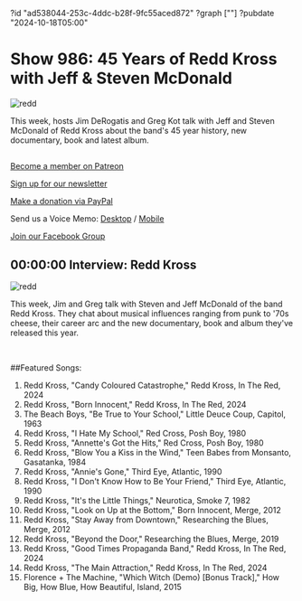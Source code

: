 ?id "ad538044-253c-4ddc-b28f-9fc55aced872"
?graph [""]
?pubdate "2024-10-18T05:00"
# Show 986: 45 Years of Redd Kross with Jeff & Steven McDonald

![redd](https://static.soundopinions.org/images/2024/redd.jpeg)

This week, hosts Jim DeRogatis and Greg Kot talk with Jeff and Steven McDonald of Redd Kross about the band's 45 year history, new documentary, book and latest album.

## 

[Become a member on Patreon](https://bit.ly/3slWZvc)

[Sign up for our newsletter](https://bit.ly/3eEvRnG)

[Make a donation via PayPal](https://bit.ly/3dmt9lU)

Send us a Voice Memo: [Desktop](http://bit.ly/2RyD5Ah) / [Mobile](http://sayhi.chat/soundops)

[Join our Facebook Group](https://bit.ly/3sivr9T)


## 00:00:00 Interview: Redd Kross
![redd](https://static.soundopinions.org/images/2024/redd.jpeg)

This week, Jim and Greg talk with Steven and Jeff McDonald of the band Redd Kross. They chat about musical influences ranging from punk to '70s cheese, their career arc and the new documentary, book and album they've released this year.


 

##Featured Songs:

1. Redd Kross, "Candy Coloured Catastrophe," Redd Kross, In The Red, 2024
1. Redd Kross, "Born Innocent," Redd Kross, In The Red, 2024
1. The Beach Boys, "Be True to Your School," Little Deuce Coup, Capitol, 1963
1. Redd Kross, "I Hate My School," Red Cross, Posh Boy, 1980
1. Redd Kross, "Annette's Got the Hits," Red Cross, Posh Boy, 1980
1. Redd Kross, "Blow You a Kiss in the Wind," Teen Babes from Monsanto, Gasatanka, 1984
1. Redd Kross, "Annie's Gone," Third Eye, Atlantic, 1990
1. Redd Kross, "I Don't Know How to Be Your Friend," Third Eye, Atlantic, 1990
1. Redd Kross, "It's the Little Things," Neurotica, Smoke 7, 1982
1. Redd Kross, "Look on Up at the Bottom," Born Innocent, Merge, 2012
1. Redd Kross, "Stay Away from Downtown," Researching the Blues, Merge, 2012
1. Redd Kross, "Beyond the Door," Researching the Blues, Merge, 2019
1. Redd Kross, "Good Times Propaganda Band," Redd Kross, In The Red, 2024
1. Redd Kross, "The Main Attraction," Redd Kross, In The Red, 2024
1. Florence + The Machine, "Which Witch (Demo) [Bonus Track]," How Big, How Blue, How Beautiful, Island, 2015 